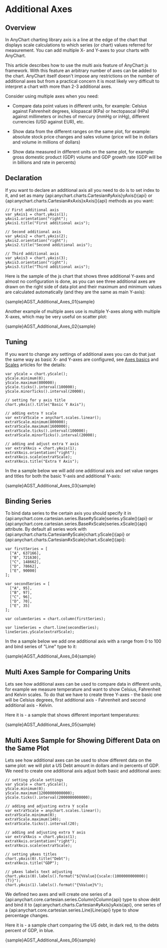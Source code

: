 # Additional Axes

## Overview
  
In AnyChart charting library axis is a line at the edge of the chart that displays scale calculations to which series (or chart) values referred for measurement. You can add multiple X- and Y-axes to your charts with AnyChart.
  
This article describes how to use the multi axis feature of AnyChart js framework. With this feature an arbitrary number of axes can be added to the chart. AnyChart itself doesn't impose any restrictions on the number of additional axes but from a practical concern it is most likely very difficult to interpret a chart with more than 2-3 additional axes.  

Consider using multiple axes when you need:
  
* Compare data point values in different units, for example: Celsius against Fahrenheit degrees, kilopascal (KPa) or hectopascal (HPa) against millimeters or inches of mercury (mmHg or inHg), different currencies (USD against EUR), etc.
  
* Show data from the different ranges on the same plot, for example: absolute stock price changes and sales volume (price will be in dollars and volume in millions of dollars)
  
* Show data measured in different units on the same plot, for example: gross domestic product (GDP) volume and GDP growth rate (GDP will be in billions and rate in percents)

## Declaration

If you want to declare an additional axis all you need to do is to set index to it, and set as many {api:anychart.charts.Cartesian#yAxis}yAxis(){api} or {api:anychart.charts.Cartesian#xAxis}xAxis(){api} methods as you want:

```
// First additional axis
var yAxis1 = chart.yAxis(1);
yAxis1.orientation("right");
yAxis1.title("First additional axis");
  
// Second additional axis
var yAxis2 = chart.yAxis(2);
yAxis2.orientation("right");
yAxis2.title("Second additional axis");
  
// Third additional axis
var yAxis3 = chart.yAxis(3);
yAxis3.orientation("right");
yAxis3.title("Third additional axis");
```

Here is the sample of the js chart that shows three additional Y-axes and almost no configuration is done, as you can see three additional axes are drawn on the right side of data plot and their maximum and minimum values are calculated automatically (and they are the same as main Y-axis):

{sample}AGST\_Additional\_Axes\_01{sample}

Another example of multiple axes use is multiple Y-axes along with multiple X-axes, which may be very useful on scatter plot:

{sample}AGST\_Additional\_Axes\_02{sample}

## Tuning

If you want to change any settings of additional axes you can do that just the same way as basic X- and Y-axes are configured, see [Axes basics](Axis_Basics) and [Scales](Scales) articles for the details:

```
var yScale = chart.yScale();
yScale.minimum(0);
yScale.maximum(800000);
yScale.ticks().interval(100000);
yScale.minorTicks().interval(20000);

// setting for y axis title
chart.yAxis().title("Basic Y Axis");

// adding extra Y scale
var extraYScale = anychart.scales.linear();
extraYScale.minimum(800000);
extraYScale.maximum(1600000);
extraYScale.ticks().interval(100000);
extraYScale.minorTicks().interval(20000);

// adding and adjust extra Y axis
var extraYAxis = chart.yAxis(1);
extraYAxis.orientation("right");
extraYAxis.scale(extraYScale);
extraYAxis.title("Extra Y Axis");
```

In the a sample below we will add one additional axis and set value ranges and titles for both the basic Y-axis and additional Y-axis:

{sample}AGST\_Additional\_Axes\_03{sample}

## Binding Series

To bind data series to the certain axis you should specify it in {api:anychart.core.cartesian.series.Base#yScale}series.yScale(){api} or {api:anychart.core.cartesian.series.Base#xScale}series.xScale(){api} attribute. By default all series work with {api:anychart.charts.Cartesian#yScale}chart.yScale(){api} or {api:anychart.charts.Cartesian#xScale}chart.xScale(){api}:

```
var firstSeries = [
  ["A", 637166],
  ["B", 721630],
  ["C", 148662],
  ["D", 78662],
  ["E", 90000]
];

var secondSeries = [
  ["A", 95],
  ["B", 97],
  ["C", 96],
  ["D", 70],
  ["E", 35]
];

var columnSeries = chart.column(firstSeries);

var lineSeries = chart.line(secondSeries);
lineSeries.yScale(extraYScale);
```

In the a sample below we add one additional axis with a range from 0 to 100 and bind series of "Line" type to it:

{sample}AGST\_Additional\_Axes\_04{sample}

## Multi Axes Sample for Comparing Units

Lets see how additional axes can be used to compare data in different units, for example we measure temperature and want to show Celsius, Fahrenheit and Kelvin scales. To do that we have to create three Y-axes - the basic one will be Celsius degrees, first additional axis - Fahrenheit and second additional axis - Kelvin.

Here it is - a sample that shows different important temperatures:

{sample}AGST\_Additional\_Axes\_05{sample}

## Multi Axes Sample for Showing Different Data on the Same Plot

Lets see how additional axes can be used to show different data on the same plot: we will plot a US Debt amount in 
dollars and in percents of GDP. We need to create one additional axis adjust both basic and additional axes:

```
// setting yScale settings
var yScale = chart.yScale();
yScale.minimum(0);
yScale.maximum(12000000000000);
yScale.ticks().interval(2000000000000);

// adding and adjusting extra Y scale
var extraYScale = anychart.scales.linear();
extraYScale.minimum(0);
extraYScale.maximum(140);
extraYScale.ticks().interval(20);

// adding and adjusting extra Y axis
var extraYAxis = chart.yAxis(1);
extraYAxis.orientation("right");
extraYAxis.scale(extraYScale);

// setting yAxes titles
chart.yAxis(0).title("Debt");
extraYAxis.title("GDP");

// yAxes labels text adjusting
chart.yAxis(0).labels().format("${%Value}{scale:(1000000000000)|(T)}");
chart.yAxis(1).labels().format("{%Value}%");
```

We defined two axes and will create one series of a {api:anychart.core.cartesian.series.Column}Column{api} type to show debt and bind it to {api:anychart.charts.Cartesian#yAxis}yAxis{api}, one series of a {api:anychart.core.cartesian.series.Line}Line{api} type to show percentage changes.

Here it is - a sample chart comparing the US debt, in dark red, to the debts percent of GDP, in blue.

{sample}AGST\_Additional\_Axes\_06{sample}